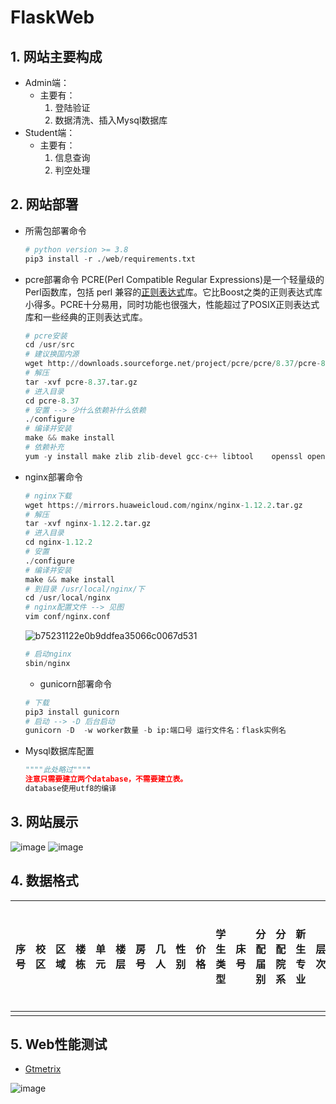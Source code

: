 # FlaskWeb
## 1. 网站主要构成

- Admin端：
  - 主要有：
    1. 登陆验证 
    2. 数据清洗、插入Mysql数据库
- Student端：
  - 主要有：
    1. 信息查询
    2. 判空处理

## 2. 网站部署

- 所需包部署命令

  ```python
  # python version >= 3.8
  pip3 install -r ./web/requirements.txt
  ```

- pcre部署命令
  PCRE(Perl Compatible Regular Expressions)是一个轻量级的Perl函数库，包括 perl 兼容的[正则表达式](https://so.csdn.net/so/search?q=正则表达式&spm=1001.2101.3001.7020)库。它比Boost之类的正则表达式库小得多。PCRE十分易用，同时功能也很强大，性能超过了POSIX正则表达式库和一些经典的正则表达式库。

  ```python
  # pcre安装
  cd /usr/src
  # 建议换国内源
  wget http://downloads.sourceforge.net/project/pcre/pcre/8.37/pcre-8.37.tar.gz
  # 解压
  tar -xvf pcre-8.37.tar.gz
  # 进入目录
  cd pcre-8.37
  # 安置 --> 少什么依赖补什么依赖
  ./configure
  # 编译并安装
  make && make install
  # 依赖补充
  yum -y install make zlib zlib-devel gcc-c++ libtool    openssl openssl-devel
  ```

- nginx部署命令

  ```python
  # nginx下载
  wget https://mirrors.huaweicloud.com/nginx/nginx-1.12.2.tar.gz
  # 解压
  tar -xvf nginx-1.12.2.tar.gz
  # 进入目录
  cd nginx-1.12.2
  # 安置
  ./configure
  # 编译并安装
  make && make install
  # 到目录 /usr/local/nginx/下
  cd /usr/local/nginx
  # nginx配置文件 --> 见图
  vim conf/nginx.conf
  ```

  ![b75231122e0b9ddfea35066c0067d531](https://user-images.githubusercontent.com/61780819/180656570-84a96aea-e71c-43be-b305-efa4aa0352f5.png)


  ```py
  # 启动nginx
  sbin/nginx
  ```

  - gunicorn部署命令

  ```python
  # 下载
  pip3 install gunicorn
  # 启动 --> -D 后台启动
  gunicorn -D  -w worker数量 -b ip:端口号 运行文件名：flask实例名
  ```

- Mysql数据库配置

  ```python
  """"此处略过""""
  注意只需要建立两个database，不需要建立表。
  database使用utf8的编译
  ```

## 3. 网站展示

![image](https://user-images.githubusercontent.com/61780819/183365093-23e3ff65-20fa-4073-a792-b5bed0e31bf1.png)
![image](https://user-images.githubusercontent.com/61780819/183365223-3b7b8005-3318-437c-9f9e-facd6a67293d.png)





## 4. 数据格式

| 序号 | 校区 | 区域 | 楼栋 | 单元 | 楼层 | 房号 | 几人 | 性别 | 价格 | 学生类型 | 床号 | 分配届别 | 分配院系 | 新生专业 | 层次 | 身份证号 | 姓名 | 班级 | 辅导员 | 辅导员联系方式 |
| ---- | ---- | ---- | ---- | ---- | ---- | ---- | ---- | ---- | ---- | -------- | ---- | -------- | -------- | -------- | ---- | -------- | ---- | ---- | ------ | -------------- |
|      |      |      |      |      |      |      |      |      |      |          |      |          |          |          |      |          |      |      |        |                |

## 5. Web性能测试

-  [Gtmetrix](https://gtmetrix.com)

![image](https://user-images.githubusercontent.com/61780819/183365348-9d168e4e-4b84-4c82-82ed-bfcd6bd74793.png)
